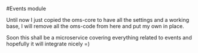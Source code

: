 #Events module

Until now I just copied the oms-core to have all the settings and a working base, I will remove all the oms-code from here and put my own in place.

Soon this shall be a microservice covering everything related to events and hopefully it will integrate nicely =)
